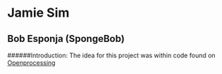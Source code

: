 # Jamie Sim
## Bob Esponja (SpongeBob)

######Introduction:
The idea for this project was within code found on [Openprocessing](http://www.openprocessing.org)
